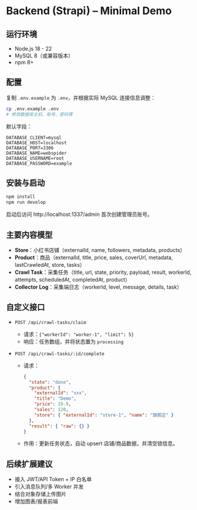 ﻿# Backend (Strapi) – Minimal Demo

## 运行环境
- Node.js 18 - 22
- MySQL 8（或兼容版本）
- npm 8+

## 配置
复制 `.env.example` 为 `.env`，并根据实际 MySQL 连接信息调整：

```bash
cp .env.example .env
# 修改数据库主机、账号、密码等
```

默认字段：

```
DATABASE_CLIENT=mysql
DATABASE_HOST=localhost
DATABASE_PORT=3306
DATABASE_NAME=webspider
DATABASE_USERNAME=root
DATABASE_PASSWORD=example
```

## 安装与启动

```bash
npm install
npm run develop
```

启动后访问 http://localhost:1337/admin 首次创建管理员账号。

## 主要内容模型
- **Store**：小红书店铺（externalId, name, followers, metadata, products）
- **Product**：商品（externalId, title, price, sales, coverUrl, metadata, lastCrawledAt, store, tasks）
- **Crawl Task**：采集任务（title, url, state, priority, payload, result, workerId, attempts, scheduledAt, completedAt, product）
- **Collector Log**：采集端日志（workerId, level, message, details, task）

## 自定义接口
- `POST /api/crawl-tasks/claim`
  - 请求：`{"workerId": "worker-1", "limit": 5}`
  - 响应：任务数组，并将状态置为 `processing`

- `POST /api/crawl-tasks/:id/complete`
  - 请求：
    ```json
    {
      "state": "done",
      "product": {
        "externalId": "xxx",
        "title": "Demo",
        "price": 19.9,
        "sales": 120,
        "store": { "externalId": "store-1", "name": "旗舰店" }
      },
      "result": { "raw": {} }
    }
    ```
  - 作用：更新任务状态，自动 upsert 店铺/商品数据，并清空锁信息。

## 后续扩展建议
- 接入 JWT/API Token + IP 白名单
- 引入消息队列/多 Worker 并发
- 结合对象存储上传图片
- 增加图表/报表前端


